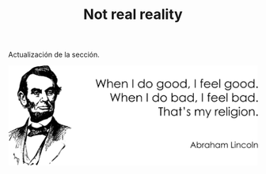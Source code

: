 ﻿---
layout: post-ea

title: Not real reality
meta: Not real reality.
logo: nrr1.png
order: 1

category: comics

lang: es
ref: not_real_reality
---

Actualización de la sección.

<a data-fancybox="gallery" href="/img/programming/Lincoln.png"><img src="/img/programming/Lincoln.png" alt=""></a>
